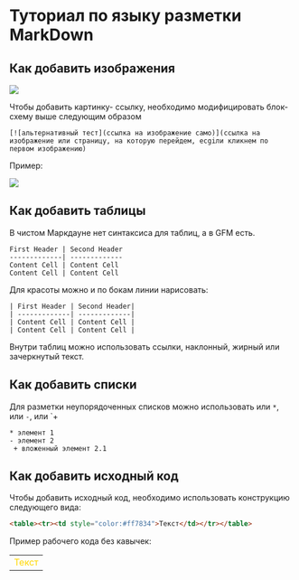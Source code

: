 # Туториал по языку разметки MarkDown


## Как добавить изображения

![](https://funart.pro/uploads/posts/2021-03/1617048969_52-p-oboi-krasivie-peizazhi-prirodi-56.jpg)

Чтобы добавить картинку- ссылку, необходимо модифицировать блок-схему выше следующим образом

```
[![альтернативный тест](ссылка на изображение само)](ссылка на изображение или страницу, на которую перейдем, есgiли кликнем по первом изображению)
```

Пример:

[![](https://funart.pro/uploads/posts/2021-03/1617048969_52-p-oboi-krasivie-peizazhi-prirodi-56.jpg)](https://www.youtube.com/watch?v=eXXg9zaJvh8)


## Как добавить таблицы

В чистом Маркдауне нет синтаксиса для таблиц, а в GFM
есть.
```
First Header | Second Header
-------------| -------------
Content Cell | Content Cell
Content Cell | Content Cell
```
Для красоты можно и по бокам линии нарисовать:
```
| First Header | Second Header|
| -------------| -------------|
| Content Cell | Content Cell |
| Content Cell | Content Cell |
```
Внутри таблиц можно использовать ссылки, наклонный,
жирный или зачеркнутый текст.

## Как добавить списки

Для разметки неупорядоченных списков можно использовать
или `*`, или `-`, или `+
```
* элемент 1
- элемент 2
 + вложенный элемент 2.1
```

## Как добавить исходный код

Чтобы добавить исходный код, необходимо использовать конструкцию следующего вида:
```html
<table><tr><td style="color:#ff7834">Текст</td></tr></table>
```
Пример рабочего кода без кавычек:
<table><tr><td style="color:#FFD700">Текст</td></tr></table>
